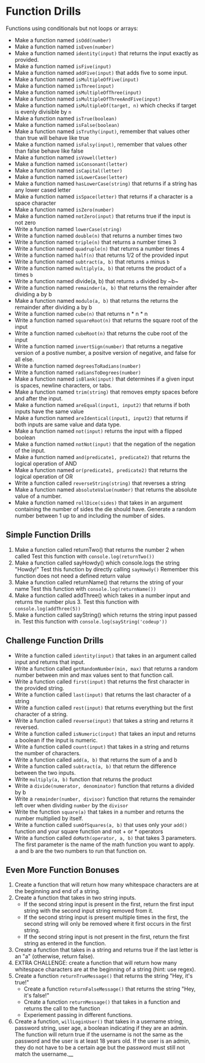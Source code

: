 # Function Drills
Functions using conditionals but not loops or arrays:
- Make a function named `isOdd(number)`
- Make a function named `isEven(number)`
- Make a function named `identity(input)` that returns the input exactly as
  provided.
- Make a function named `isFive(input)`
- Make a function named `addFive(input)` that adds five to some input.
- Make a function named `isMultipleOfFive(input)`
- Make a function named `isThree(input)`
- Make a function named `isMultipleOfThree(input)`
- Make a function named `isMultipleOfThreeAndFive(input)`
- Make a function named `isMultipleOf(target, n)` which checks if target is
  evenly divisible by `n`
- Make a function named `isTrue(boolean)`
- Make a function named `isFalse(boolean)`
- Make a function named `isTruthy(input)`, remember that values other than true
  will behave like true
- Make a function named `isFalsy(input)`, remember that values other than false
  behave like false
- Make a function named `isVowel(letter)`
- Make a function named `isConsonant(letter)`
- Make a function named `isCapital(letter)`
- Make a function named `isLowerCase(letter)`
- Make a function named `hasLowerCase(string)` that returns if a string has any
  lower cased letter
- Make a function named `isSpace(letter)` that returns if a character is a space
  character
- Make a function named `isZero(number)`
- Make a function named `notZero(input)` that returns true if the input is not
  zero
- Write a function named `lowerCase(string)`
- Write a function named `double(n)` that returns a number times two
- Write a function named `triple(n)` that returns a number times 3
- Write a function named `quadruple(n)` that returns a number times 4
- Write a function named `half(n)` that returns 1/2 of the provided input
- Write a function named `subtract(a, b)` that returns `a` minus `b`
- Write a function named `multiply(a, b)` that returns the product of `a` times
  `b`
- Write a function named divide(a, b) that returns `a` divided by ~b~
- Write a function named `remainder(a, b)` that returns the remainder after
  dividing a by b
- Make a function named `modulo(a, b)` that returns the returns the remainder
  after dividing a by b
- Write a function named `cube(n)` that returns n * n * n
- Write a function named `squareRoot(n)` that returns the square root of the
  input
- Write a function named `cubeRoot(n)` that returns the cube root of the input
- Write a function named `invertSign(number)` that returns a negative version of
  a postive number, a positve version of negative, and false for all else.
- Write a function named `degreesToRadians(number)`
- Write a function named `radiansToDegrees(number)`
- Make a function named `isBlank(input)` that determines if a given input is
  spaces, newline characters, or tabs.
- Make a function named `trim(string)` that removes empty spaces before and
  after the input.
- Make a function named `areEqual(input1, input2)` that returns if both inputs
  have the same value
- Make a function named `areIdentical(input1, input2)` that returns if both
  inputs are same value and data type.
- Make a function named `not(input)` returns the input with a flipped boolean
- Make a function named `notNot(input)` that the negation of the negation of the
  input.
- Make a function named `and(predicate1, predicate2)` that returns the logical
  operation of AND
- Make a function named `or(predicate1, predicate2)` that returns the logical
  operation of OR
- Write a function called `reverseString(string)` that reverses a string
- Make a function named `absoluteValue(number)` that returns the absolute value
  of a number.
- Make a function named `rollDice(sides)` that takes in an argument containing
  the number of sides the die should have. Generate a random number between 1 up
  to and including the number of sides.
## Simple Function Drills
1. Make a function called returnTwo() that returns the number 2 when called
   Test this function with `console.log(returnTwo())`
1. Make a function called sayHowdy() which console.logs the string "Howdy!"
   Test this function by directly calling `sayHowdy()`
   Remember this function does not need a defined return value
1. Make a function called returnName() that returns the string of your name
   Test this function with `console.log(returnName())`
1. Make a function called addThree() which takes in a number input and returns the number plus 3.
   Test this function with `console.log(addThree(5))`
1. Make a function called sayString() which returns the string input passed in.
   Test this function with `console.log(sayString('codeup'))`
## Challenge Function Drills
- Write a function called `identity(input)` that takes in an argument called
  input and returns that input.
- Write a function called `getRandomNumber(min, max)` that returns a random
  number between min and max values sent to that function call.
- Write a function called `first(input)` that returns the first character in the
  provided string.
- Write a function called `last(input)` that returns the last character of a
  string
- Write a function called `rest(input)` that returns everything but the first
  character of a string.
- Write a function called `reverse(input)` that takes a string and returns it
  reversed.
- Write a function called `isNumeric(input)` that takes an input and returns a
  boolean if the input is numeric.
- Write a function called `count(input)` that takes in a string and returns the
  number of characters.
- Write a function called `add(a, b)` that returns the sum of a and b
- Write a function called `subtract(a, b)` that return the difference between
  the two inputs.
- Write `multiply(a, b)` function that returns the product
- Write a `divide(numerator, denominator)` function that returns a divided by b
- Write a `remainder(number, divisor)` function that returns the remainder left
  over when dividing `number` by the `divisor`
- Write the function `square(a)` that takes in a number and returns the number
  multiplied by itself.
- Write a function called `sumOfSquares(a, b)` that uses only your `add()` function
  and your square function and not + or * operators
- Write a function called `doMath(operator, a, b)` that takes 3 parameters. The
  first parameter is the name of the math function you want to apply. a and b
  are the two numbers to run that function on.
## Even More Function Bonuses
1. Create a function that will return how many whitespace characters are at the
   beginning and end of a string.
1. Create a function that takes in two string inputs.
    - If the second string input is present in the first, return the first input
      string with the second input string removed from it.
    - If the second string input is present multiple times in the first, the
      second string will only be removed where it first occurs in the first
      string.
    - If the second string input is not present in the first, return the first
      string as entered in the function.
1. Create a function that takes in a string and returns true if the last letter
   is an "a" (otherwise, return false).
1. EXTRA CHALLENGE: create a function that will return how many whitespace
   characters are at the beginning of a string (hint: use regex).
1. Create a function `returnTrueMessage()` that returns the string "Hey, it's true!"
    - Create a function `returnFalseMessage()` that returns the string "Hey, it's false!"
    - Create a function `returnMessage()` that takes in a function and returns the call to the function
    - Experiement passing in different functions.
1. Create a function, `willLoginUser()` that takes in a username string,
   password string, user age, a boolean indicating if they are an admin.
   The function will return true if the username is not the same as the
   password and the user is at least 18 years old. If the user is an admin,
   they do not have to be a certain age but the password must still not match
   the username.__